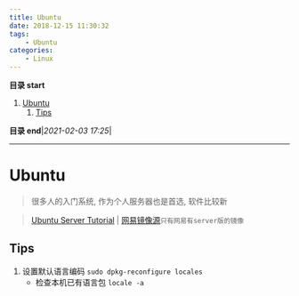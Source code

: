```yaml
---
title: Ubuntu
date: 2018-12-15 11:30:32
tags: 
    - Ubuntu
categories: 
    - Linux
---
```


**目录 start**

1. [Ubuntu](#ubuntu)
    1. [Tips](#tips)

**目录 end**|_2021-02-03 17:25_|
****************************************

# Ubuntu
> 很多人的入门系统, 作为个人服务器也是首选, 软件比较新

> [Ubuntu Server Tutorial](https://tutorials.ubuntu.com/tutorial/tutorial-install-ubuntu-server#0) | [网易镜像源](http://mirrors.163.com/ubuntu-releases/)`只有网易有server版的镜像`

## Tips

1. 设置默认语言编码  `sudo dpkg-reconfigure locales`
    - 检查本机已有语言包 `locale -a`


